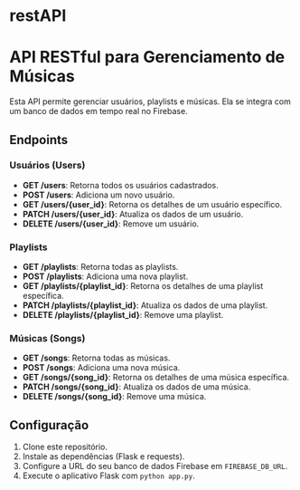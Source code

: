 # restAPI
# API RESTful para Gerenciamento de Músicas

Esta API permite gerenciar usuários, playlists e músicas. Ela se integra com um banco de dados em tempo real no Firebase.

## Endpoints

### Usuários (Users)

- **GET /users**: Retorna todos os usuários cadastrados.
- **POST /users**: Adiciona um novo usuário.
- **GET /users/{user_id}**: Retorna os detalhes de um usuário específico.
- **PATCH /users/{user_id}**: Atualiza os dados de um usuário.
- **DELETE /users/{user_id}**: Remove um usuário.

### Playlists

- **GET /playlists**: Retorna todas as playlists.
- **POST /playlists**: Adiciona uma nova playlist.
- **GET /playlists/{playlist_id}**: Retorna os detalhes de uma playlist específica.
- **PATCH /playlists/{playlist_id}**: Atualiza os dados de uma playlist.
- **DELETE /playlists/{playlist_id}**: Remove uma playlist.

### Músicas (Songs)

- **GET /songs**: Retorna todas as músicas.
- **POST /songs**: Adiciona uma nova música.
- **GET /songs/{song_id}**: Retorna os detalhes de uma música específica.
- **PATCH /songs/{song_id}**: Atualiza os dados de uma música.
- **DELETE /songs/{song_id}**: Remove uma música.

## Configuração

1. Clone este repositório.
2. Instale as dependências (Flask e requests).
3. Configure a URL do seu banco de dados Firebase em `FIREBASE_DB_URL`.
4. Execute o aplicativo Flask com `python app.py`. 
